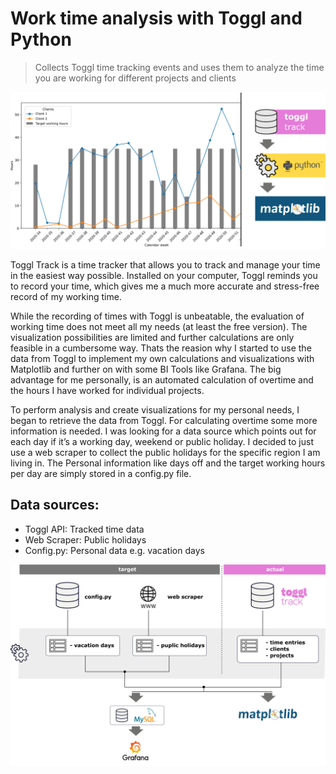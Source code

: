 ﻿# Work time analysis with Toggl and Python

> Collects Toggl time tracking events and uses them to analyze the time you are working for different projects and clients

<img src="./img/title.png" width="800">

Toggl Track is a time tracker that allows you to track and manage your time in the easiest way possible. Installed on your computer, Toggl reminds you to record your time, which gives me a much more accurate and stress-free record of my working time.

While the recording of times with Toggl is unbeatable, the evaluation of working time does not meet all my needs (at least the free version). The visualization possibilities are limited and further calculations are only feasible in a cumbersome way. Thats the reasion why I started to use the data from Toggl to implement my own calculations and visualizations with Matplotlib and further on with some BI Tools like Grafana. The big advantage for me personally, is an automated calculation of overtime and the hours I have worked for individual projects.

To perform analysis and create visualizations for my personal needs, I began to retrieve the data from Toggl. For calculating overtime some more information is needed. I was looking for a data source which points out for each day if it’s a working day, weekend or public holiday. I decided to just use a web scraper to collect the public holidays for the specific region I am living in. The Personal information like days off and the target working hours per day are simply stored in a config.py file.

## Data sources:

* Toggl API: Tracked time data
* Web Scraper: Public holidays
* Config.py: Personal data e.g. vacation days

<img src="./img/data_sources.png" width="800">

